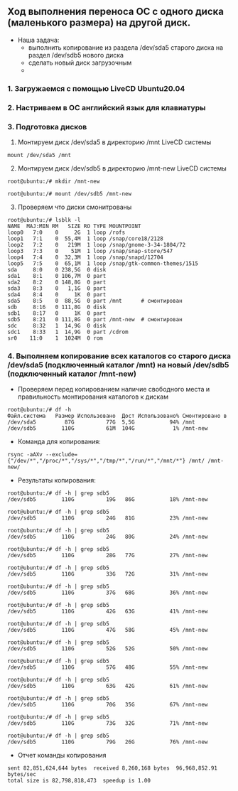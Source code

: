 ## Ход выполнения переноса ОС с одного диска (маленького размера) на другой диск.

* Наша задача: 
  * выполнить копирование из раздела /dev/sda5 старого диска на раздел /dev/sdb5 нового диска
  * сделать новый диск загрузочным
  * 
### 1. Загружаемся с помощью LiveCD Ubuntu20.04
### 2. Настриваем в ОС английский язык для клавиатуры
### 3. Подготовка дисков
1. Монтируем диск /dev/sda5 в директорию /mnt LiveCD системы
```
mount /dev/sda5 /mnt
```
2. Монтируем диск /dev/sdb5 в директорию /mnt-new LiveCD системы
```
root@ubuntu:/# mkdir /mnt-new
```
```
root@ubuntu:/# mount /dev/sdb5 /mnt-new
```

3. Проверяем что диски смонитрованы
```
root@ubuntu:/# lsblk -l
NAME  MAJ:MIN RM   SIZE RO TYPE MOUNTPOINT
loop0   7:0    0     2G  1 loop /rofs
loop1   7:1    0  55,4M  1 loop /snap/core18/2128
loop2   7:2    0   219M  1 loop /snap/gnome-3-34-1804/72
loop3   7:3    0    51M  1 loop /snap/snap-store/547
loop4   7:4    0  32,3M  1 loop /snap/snapd/12704
loop5   7:5    0  65,1M  1 loop /snap/gtk-common-themes/1515
sda     8:0    0 238,5G  0 disk 
sda1    8:1    0 106,7M  0 part 
sda2    8:2    0 148,8G  0 part 
sda3    8:3    0   1,1G  0 part 
sda4    8:4    0     1K  0 part 
sda5    8:5    0  88,5G  0 part /mnt      # смонтирован
sdb     8:16   0 111,8G  0 disk 
sdb1    8:17   0     1K  0 part 
sdb5    8:21   0 111,8G  0 part /mnt-new  # смонтирован
sdc     8:32   1  14,9G  0 disk 
sdc1    8:33   1  14,9G  0 part /cdrom
sr0    11:0    1  1024M  0 rom 
```

### 4. Выполняем копирование всех каталогов со старого диска /dev/sda5 (подключенный каталог /mnt) на новый /dev/sdb5 (подключенный каталог /mnt-new)

* Проверяем перед копированием наличие свободного места и правильность монтирования каталогов к дискам
```
root@ubuntu:/# df -h
Файл.система   Размер Использовано  Дост Использовано% Cмонтировано в
/dev/sda5         87G          77G  5,5G           94% /mnt
/dev/sdb5        110G          61M  104G            1% /mnt-new

```
* Команда для копирования:
```
rsync -aAXv --exclude={"/dev/*","/proc/*","/sys/*","/tmp/*","/run/*","/mnt/*"} /mnt/ /mnt-new/
```
* Результаты копирования:
```
root@ubuntu:/# df -h | grep sdb5
/dev/sdb5        110G          19G   86G           18% /mnt-new
```
```
root@ubuntu:/# df -h | grep sdb5
/dev/sdb5        110G          24G   81G           23% /mnt-new
```
```
root@ubuntu:/# df -h | grep sdb5
/dev/sdb5        110G          24G   80G           24% /mnt-new
```
```
root@ubuntu:/# df -h | grep sdb5
/dev/sdb5        110G          28G   77G           27% /mnt-new
```
``` 
root@ubuntu:/# df -h | grep sdb5
/dev/sdb5        110G          33G   72G           31% /mnt-new
```
``` 
root@ubuntu:/# df -h | grep sdb5
/dev/sdb5        110G          37G   68G           36% /mnt-new
```
``` 
root@ubuntu:/# df -h | grep sdb5
/dev/sdb5        110G          42G   63G           41% /mnt-new
```
``` 
root@ubuntu:/# df -h | grep sdb5
/dev/sdb5        110G          47G   58G           45% /mnt-new
```
``` 
root@ubuntu:/# df -h | grep sdb5
/dev/sdb5        110G          52G   52G           50% /mnt-new
```
```
root@ubuntu:/# df -h | grep sdb5
/dev/sdb5        110G          57G   48G           55% /mnt-new
```
```
root@ubuntu:/# df -h | grep sdb5
/dev/sdb5        110G          63G   42G           61% /mnt-new
```
```
root@ubuntu:/# df -h | grep sdb5
/dev/sdb5        110G          70G   35G           67% /mnt-new
```
```
root@ubuntu:/# df -h | grep sdb5
/dev/sdb5        110G          73G   32G           71% /mnt-new
```
```
root@ubuntu:/# df -h | grep sdb5
/dev/sdb5        110G          79G   26G           76% /mnt-new

```
* Отчет команды копирования 
```
sent 82,851,624,644 bytes  received 8,260,168 bytes  96,968,852.91 bytes/sec
total size is 82,798,818,473  speedup is 1.00
```
